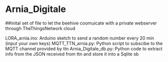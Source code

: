 # Arnia_Digitale

##inital set of file to let the beehive coomuicate with a private webserver through TheThingsNetwork cloud

LORA_arnia.ino: Arduino sketch to send a random number every 20 min (input your own keys)
MQTT_TTN_arnia.py: Python script to subscibe to the MQTT channel provided by ttn
Arnia_Digitale_db.py:  Python code to extract info from the JSON received from ttn and store it into a Sqlite sb
